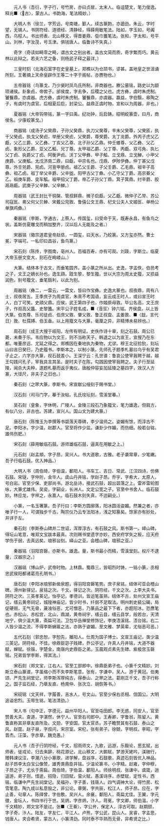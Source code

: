 <!-- { "loadSidebar": true } -->
　　元人书（吾衍，字子行，号竹房，亦曰贞居，太末人。临诅楚文，笔力俊逸。释兆■〈古〉，蒙古人。书韵海，笔法精妙。） 

　　大明人书（徐兰，字芳远，号南塘，鄞人。续古篆韵，亦遒劲。朱云，字时望，无锡人。书阴符经、道德经、清静经，得薛用敏笔法。陆如，字玉如，号阗西，乌程人。书出师表、北山移文，得晋姜鼎、弡巾簠笔法。张和，字太和，号平山。刘林，字汝茂，号玉津。俱钱唐人。临鲁诗不失真。） 

　　奇字（奇读如畸零之畸，谓古文之别出者。盖古文简而质，奇字繁而巧。黄云林以此辩之。若夫六艺之备，则杨武子释之最详。） 

　　三皇时刻（北海石室字在史皇墓上，郑樵以为仓颉书，谬甚。盖地皇之世沮诵所刻，王著摘上天命皇辟作王等二十字于阁帖，亦赝物也。） 

　　五帝器铭（鸟篆戈，乃少昊时凤鸟氏所制，非商器也。滕公墓铭，路史以为颛顼诸侯。卦象卣，帝喾子。邰侯度，字去争，后稷之父也。虎方彝，虞时朱虎制。饕餮鼎，亦虞器。虎方彝，虞时朱虎制。饕餮鼎，亦虞器。嬴益，字伯翳，皋陶之子，有虞时为虞官。后相夏后启，封梁公。益鼎正虞时物，宣和以为周器，非也。） 

　　夏器铭（大帝钩带铭，篆一字曰禹。纪功钟，后启铸。昭明蛟篆壶，曰月，商侯名。少康蛟篆戈。） 

　　商器铭（成汤子父癸鼎，子孙父癸鼎，执刀父癸尊，辛未父癸尊，父癸匜，执干父癸卣，执戈父癸卣，举册父癸卣，父癸爵，尊癸爵。太丁龙爵。外丙子虎父乙甗，父乙三爵、父乙彝、丁亥父乙尊、北子孙父乙鼎。仲壬蜼尊、父乙彝、父乙卣、象形父乙爵、亚父乙觚、兄丁尊。太甲祖乙爵、父丁尊、丙甗、双弓角、执匕父丁卣、执爵父丁卣、阿衡尹卣。沃丁父甲彝、甲子觚、立戈鼎、立戈觯。小甲父庚爵、父庚觚。太戊济南二鼎，曰甗，中宗名也。戊鼎、伊陟伊彝。仲丁甚父戊尊。外壬兕爵、兕卣。河亶甲册卣。祖乙父壬爵、子父壬爵、乙毛鼎。祖辛子高彝、祖乙卣。祖丁举父辛爵、父辛盥。阳甲古父丁彝。小乙守父丁爵。高宗綦父乙。祖庚车爵、奕车觚。祖甲招父丁爵。帝乙子孙父丁鼎。箕子箕鼎。纣辛爵、胶鬲鬲甗。武庚子父辛觯、父辛觯。） 

　　周器铭（武王封比干铜槃、管叔鲜鼎、微子启甗、父乙甗、微仲子乙斝、苏公司寇匜、弗父何父贝觯、宋戴公兕敦、鲁僖公文王鼎、杞文公夫人文姬匜、单杨公单旗鸡彝。） 

　　秦器铭（李斯，字通古，上蔡人。传国玺，曰受命于天，既寿永昌，有鱼鸟之状。盖斯仿夏雕戈而稍加整齐，汉以后人无能及之者。） 

　　宋器铭（徽宗道君皇帝赵佶，一圆玺，曰天水，乃蛟篆。又方玺亦然。曹士冕，字端可。一私印曰昌谷，鱼鸟篆。） 

　　宋石刻（陈抟，字图南，亳州人。百福百寿，亦有可观。刘跂，字斯立。临夏大帝玉册文变大，刻石在峋嵝山。） 

　　大篆。结体本于古文，而垂笔圆齐。盖小篆之所从出。史逸，字孟佚，伯邑考之子，文王之嫡长孙也。逸生頙，跂生黎，黎生籀。世以大宗为周太史籀，又损益润色，别号籀文，垂笔銛利，以此为别。 

　　周器铭（彝二，一雷云，一雷文，皆曰作宝彝。史逸大篆也。叔夜鼎，周有八士，叔夜居五。王季庶子为周虞官，朱熹不考国语，妄云成王时人，或曰宣王时人，白丁可笑。史頙父鼎。应侯，武王第四子也，作姬原母敦。毕公名高，文王庶子，作叔高父簋、史黎簠。宋平公子姓名成，■〈音巠〉钟六铭。齐侯盘。以上皆大篆。伯克尊、乐司徒卣、伯庶父敦、肇父敦、鲁正叔盘、孟姜敦、■〈戠，言代日〉敦、杜孺镈、伯玉盉。以上用籀文与大篆，毫厘之异，非精博未易辨也。） 

　　周石刻（成王大搜于岐阳，左传有明证。史佚作诗十章，刻之石鼓。周公已薨，未奏于乐。韦应物以为文王，则不当称天子。韩退之以为宣王，宣搜乃在东都。唯董彦远、尤延之得之。郑樵因在秦地执为秦物，尤谬。穆王北征猃狁，刻坛山曰吉日癸巳，乃史籀书。李斯本之，以制小篆。先师孔子题季札墓曰乌乎有吴君子止之，六字亦大篆，视石鼓差小。王深宁云：孔世谱：鲁哀公使宰我聘于越，越王勾践问孔子，宰我具言其圣。是时夫子在陈，勾践因使宰我聘之。夫子行至延陵，闻杀大夫种，遂题札墓而返乎夷仪。唐殷仲容妄加延陵之墓四字，效汉人方篆，大径尺，非夫子之旧也。） 

　　秦石刻（之罘大篆，李斯书。宋宣献公绶刻于赐书堂。） 

　　汉石刻（司马门字，摹于汝帖。孔氏坟坛刻，雪溪堂摹。） 

　　吴石刻（皇象，字休明，广陵人。金陵三段石乃象籀文，笔力雄逸，但肩方，有似八分，非古也。苏建，宣兴人。国山文为建大篆。） 

　　唐石刻（陈惟玉为李撰等书碧落天尊碑，李少温师之。姿媚有馀，而淳古不足。李阳冰，字少温，赵郡人。官至将作少监。谦卦少作媚，而伤细。般若台铭，雄伟伤肥。） 

　　宋石刻（薛用敏临石鼓。游师雄临石鼓，逼真在用敏之上。） 

　　元石刻（赵孟頫，字子昂，吴兴人。书大道歌，古雅。老子袭常章，少笔嫩。吾子行临石鼓，优入神品。） 

　　大明人书（周伯琦，字伯温，鄱阳人。书车工、吉日、常武、江汉四诗，仿佛石鼓。宋璲，字仲珩，金华人。虞山丹井铭，学赵子昂。乔宇，字希大，太原人，号白岩。官至少保、吏部尚书。游北岳诗，接武石鼓，超出碧落之上。雷斧雷轮图咏，大篆尤雄伟。吴奕，字嗣业，长洲人。文定公宽之子。官至中书舍人。临石鼓妙。林应龙，字祥之，永嘉人。临石鼓木刻失真，不迨嗣业。） 

　　小篆，一名玉箸篆。吾子行曰：李斯方圆廓落，阳冰圆活姿媚。然兼之者，亦唯子行一人，可谓独步千古。陶宗仪乃云专法阳冰，浅之知篆矣。馀家亦有妙处，并详于左。 

　　秦石刻（李斯泰山碑并二世诏，浑厚淳古，有石鼓之风。斯书第一。峄山碑，得坛山笔意，唯郑文宝跋本最真。次则赐书堂遗字亦妙。西安府学失之板，应天府学伤于弱，去真远矣。琅邪台刻，峄山之亚。会稽山碑，琅邪之亚。） 

　　秦器铭（羽阳宫磬，亦斯书，雄逸。量，斯书最小而精，雪溪堂刻。权斤不逮量，汉器宗之。） 

　　汉器铭（博山炉，武帝时物。上林鼎。蜀鼎三，皆昭烈时铸，一铭小篆，丞相忠武侯阳都诸葛亮孔明书。） 

　　唐石刻（李阳冰琅邪新凿泉题，得羽阳宫磐笔势。庶子泉铭，结体可亚会稽山碑。滑州新驿记，泉铭之次。千文，驿记之次。阴符经，千文之次。上李大夫书，阴符之次。三英孝英记，怡亭记，孝德训，皆运笔虽熟，结体不古，处州文宣王庙记，缙云黄帝祠记，城隍神庙记，皆少时书，纤弱不足取法。明州刺史裴公碣，局促硬弱，无气无骨，薉浊俗恶，尤可憎恶，乃篆品之最下下者，亦题阳冰，恐赝笔也。赤松山，赤松宫，北山，鼎湖，黄帝祠宇，缙云县，缙云县学，般若台，天清地宁，俱少温大篆，斋扁可法。卫包华岳禅堂修饰记，李庚浯溪铭、浯台铭。右二人皆少温之流，不得李斯螎匾之法，亦熟于姿媚。至文雅、梦英辈，尤俗恶可恶。） 

　　五代石刻（郭忠恕，字恕先，雒阳人。仕周为国子博士。文宣王庙记，类少温三英记。阴符经，不佳。徐鼎臣宓子贱碑，乔公亭记，许真人丹井铭，大道不器赋，蝉赋。徐锴，字楚金，南唐内史鼎臣之弟。玉晨观贞素先生碑、紫极宫玉磬铭。兄弟皆学李斯，得其法。） 

　　宋石刻（郑文宝，江右人。官至工部郎中。徐鼎臣弟子也。小篆千文精妙。刘斯立泰山篆谱，字虽缩小而不失李斯笔意。张有，字谦中，吴人。游于黄冠。伯夷颂、严先生祠堂记，师李斯浑厚纯古，得泰山、之罘之法。葛刚正千文，吾子行称之。国子监石经，乃章友直、杨南仲、张次立、胡恢等书。） 

　　宋砚铭（文天祥，字履善，吉水人，号文山。官至少保右丞相、信国公。大明追谥忠烈。玉带生铭，笔法清劲。） 

　　宋人书（句中正，字德元，益州华阳人。官至屯田郎。李无惑，同安人，官至赞善大夫。查道，字湛然，休宁人。官至右司郎中。王寿卿，字鲁翁，陈留人。黄鲁直称其非章友直所及。文勋，字安国，官太官丞。苏子瞻赞其有石鼓、泰山之风。赵霆。赵子昼，字叔问，宋宗室。宋杞，张有弟子。徐兢，字明叔。李昭，字晋杰。汪藻，字彦章。魏克愚。） 

　　元人书（吾子行阴符经，千文，招雨师文，九歌，远游，乐毅论，思玄赋，出师表，徙戎论，归去来辞，桃花源记，北山移文，大鹏赋，梦游天姥吟，渼陂行，赠韩谏议注，李潮八分小篆歌，进学解，盘谷序，石鼓歌，真迹石刻皆优入神品。赵子昂李太白宝公像赞，雄秀类鼎臣井铭。少温论篆书，小字精。赵雍，字仲穆，子昂之子，尤长于斋扁。周伯琦，字伯温，鄱阳人。师徐明叔、张谦中。虞箴，逍遥游，弟子则，惜逝，招隐，归田赋，萤火赋，愚溪诗序，赤壁赋，定性书，西铭，临谦中严先生祠堂记。吴福孙，字子善，钱唐人。四气调神大论，得竹房、松雪笔意。陶九成以私意毁之，非公论。章弼，字共辰，松江人，师子昂。应在，字止善，句章人。陈绎曾，字伯敷，吴兴人。余襄，鄱阳人，斋扁尤佳。王翼，字元徵，金坛人，书四书行于世。吴炳，字彦炳，汴人。蒋冕，字文卿，师伯温，小字千文精妙，郑文宝不是过。张■〈王綦〉，字公弁，保定人，淳古可取。赵期颐，字子奇，汴人。陆友，字友仁，平江人。卢熊，字公武，昆山人。吴睿，字孟思，钱唐人。夹合希贤，蒙古人，小篆清劲。同时泰不华熟而无骨，非希贤之比。） 

